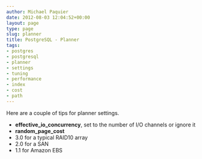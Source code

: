 ```yaml
---
author: Michael Paquier
date: 2012-08-03 12:04:52+00:00
layout: page
type: page
slug: planner
title: PostgreSQL - Planner
tags:
- postgres
- postgresql
- planner
- settings
- tuning
- performance
- index
- cost
- path
---
```

Here are a couple of tips for planner settings.
	
  * **effective\_io\_concurrency**, set to the number of I/O channels or ignore it	
  * **random\_page\_cost**
   * 3.0 for a typical RAID10 array
   * 2.0 for a SAN
   * 1.1 for Amazon EBS

